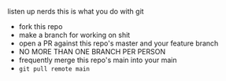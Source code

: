 listen up nerds this is what you do with git

- fork this repo
- make a branch for working on shit
- open a PR against this repo's master and your feature branch
- NO MORE THAN ONE BRANCH PER PERSON
- frequently merge this repo's main into your main
- `git pull remote main`

